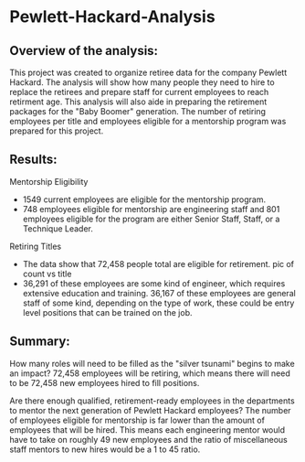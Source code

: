 # Pewlett-Hackard-Analysis
## Overview of the analysis: 
This project was created to organize retiree data for the company Pewlett Hackard. The analysis will show how many people they need to hire to replace the retirees and prepare staff for current employees to reach retirment age. This analysis will also aide in preparing the retirement packages for the "Baby Boomer" generation. The number of retiring employees per title and employees eligible for a mentorship program was prepared for this project.

## Results: 
Mentorship Eligibility
* 1549 current employees are eligible for the mentorship program.
* 748 employees eligible for mentorship are engineering staff and 801 employees eligible for the program are either Senior Staff, Staff, or a Technique Leader.

Retiring Titles
* The data show that 72,458 people total are eligible for retirement.
pic of count vs title 
* 36,291 of these employees are some kind of engineer, which requires extensive education and training. 36,167 of these employees are general staff of some kind, depending on the type of work, these could be entry level positions that can be trained on the job.

## Summary: 

How many roles will need to be filled as the "silver tsunami" begins to make an impact?
72,458 employees will be retiring, which means there will need to be 72,458 new employees hired to fill positions. 

Are there enough qualified, retirement-ready employees in the departments to mentor the next generation of Pewlett Hackard employees?
The number of employees eligible for mentorship is far lower than the amount of employees that will be hired. This means each engineering mentor would have to take on roughly 49 new employees and the ratio of miscellaneous staff mentors to new hires would be a 1 to 45 ratio.
